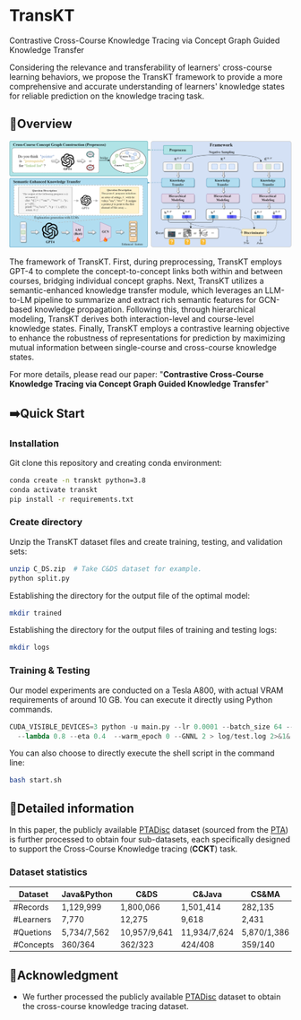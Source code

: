 # TransKT
Contrastive Cross-Course Knowledge Tracing via Concept Graph Guided Knowledge Transfer


Considering the relevance and transferability of learners' cross-course learning behaviors, we propose the TransKT framework to provide a more comprehensive and accurate understanding of learners' knowledge states for reliable prediction on the knowledge tracing task.
## 🌟Overview
![TransKT_workflow](assets/mainwork.png)

The framework of TransKT. First, during preprocessing, TransKT employs GPT-4 to complete the concept-to-concept links both within and between courses, bridging individual concept graphs. Next, TransKT utilizes a semantic-enhanced knowledge transfer module, which leverages an LLM-to-LM pipeline to summarize and extract rich semantic features for GCN-based knowledge propagation. Following this, through hierarchical modeling, TransKT derives both interaction-level and course-level knowledge states. Finally, TransKT employs a contrastive learning objective to enhance the robustness of representations for prediction by maximizing mutual information between single-course and cross-course knowledge states.



For more details, please read our paper: "**Contrastive Cross-Course Knowledge Tracing via
Concept Graph Guided Knowledge Transfer**"
## ➡️Quick Start
### Installation
Git clone this repository and creating conda environment:
```bash
conda create -n transkt python=3.8
conda activate transkt
pip install -r requirements.txt 
```
### Create directory
Unzip the TransKT dataset files and create training, testing, and validation sets:
```bash
unzip C_DS.zip  # Take C&DS dataset for example.
python split.py
```
Establishing the directory for the output file of the optimal model:
```bash
mkdir trained
```
Establishing the directory for the output files of training and testing logs:
```bash
mkdir logs
```
### Training & Testing
Our model experiments are conducted on a Tesla A800, with actual VRAM requirements of around 10 GB. You can execute it directly using Python commands.
```python
CUDA_VISIBLE_DEVICES=3 python -u main.py --lr 0.0001 --batch_size 64 --model_id ours --num_epoch 200  --optim adamw  --IM 1 --theta1 0.2 --theta2 0.7  \
  --lambda 0.8 --eta 0.4  --warm_epoch 0 --GNNL 2 > log/test.log 2>&1&
```
You can also choose to directly execute the shell script in the command line:
```bash
bash start.sh
```


## 📌Detailed information

In this paper, the publicly available [PTADisc](https://github.com/wahr0411/PTADisc?tab=readme-ov-file) dataset (sourced from the [PTA](https://pintia.cn/)) is further processed to obtain four sub-datasets, each specifically designed to support the Cross-Course Knowledge tracing (**CCKT**) task.


### Dataset statistics

| Dataset       | Java&Python | C&DS   | C&Java | CS&MA |
|---------------|-------------|--------|--------|--------|
| #Records     | 1,129,999       | 1,800,066  | 1,501,414  | 282,135
| #Learners     | 7,770        | 12,275  | 9,618  |2,431
| #Quetions     | 5,734/7,562  | 10,957/9,641 | 11,934/7,624 | 5,870/1,386
| #Concepts     | 360/364     | 362/323 | 424/408 |359/140







## 🎉Acknowledgment
* We further processed the publicly available [PTADisc](https://github.com/wahr0411/PTADisc?tab=readme-ov-file) dataset to obtain the cross-course knowledge tracing dataset.